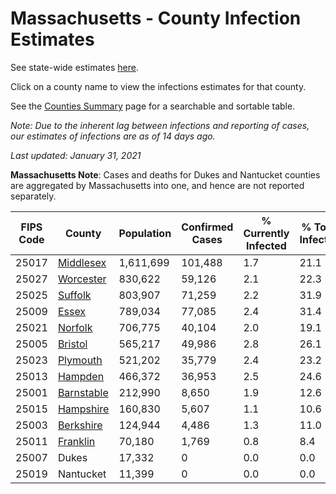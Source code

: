 # Massachusetts - County Infection Estimates

See state-wide estimates [here](/infections/us-ma).

Click on a county name to view the infections estimates for that county.

See the [Counties Summary](/infections/summary-counties) page for a searchable and sortable table.

*Note: Due to the inherent lag between infections and reporting of cases, our estimates of infections are as of 14 days ago.*

*Last updated: January 31, 2021*

**Massachusetts Note**: Cases and deaths for Dukes and Nantucket counties are aggregated by Massachusetts into one, and hence are not reported separately.

|   FIPS Code |                   County |   Population |   Confirmed Cases |   % Currently Infected |   % Total Infected |
|-------------|--------------------------|--------------|-------------------|------------------------|--------------------|
|       25017 |   [Middlesex](middlesex) |    1,611,699 |           101,488 |                    1.7 |               21.1 |
|       25027 |   [Worcester](worcester) |      830,622 |            59,126 |                    2.1 |               22.3 |
|       25025 |       [Suffolk](suffolk) |      803,907 |            71,259 |                    2.2 |               31.9 |
|       25009 |           [Essex](essex) |      789,034 |            77,085 |                    2.4 |               31.4 |
|       25021 |       [Norfolk](norfolk) |      706,775 |            40,104 |                    2.0 |               19.1 |
|       25005 |       [Bristol](bristol) |      565,217 |            49,986 |                    2.8 |               26.1 |
|       25023 |     [Plymouth](plymouth) |      521,202 |            35,779 |                    2.4 |               23.2 |
|       25013 |       [Hampden](hampden) |      466,372 |            36,953 |                    2.5 |               24.6 |
|       25001 | [Barnstable](barnstable) |      212,990 |             8,650 |                    1.9 |               12.6 |
|       25015 |   [Hampshire](hampshire) |      160,830 |             5,607 |                    1.1 |               10.6 |
|       25003 |   [Berkshire](berkshire) |      124,944 |             4,486 |                    1.3 |               11.0 |
|       25011 |     [Franklin](franklin) |       70,180 |             1,769 |                    0.8 |                8.4 |
|       25007 |                    Dukes |       17,332 |                 0 |                    0.0 |                0.0 |
|       25019 |                Nantucket |       11,399 |                 0 |                    0.0 |                0.0 |